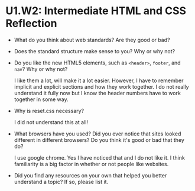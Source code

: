 # U1.W2: Intermediate HTML and CSS Reflection

* What do you think about web standards? Are they good or bad?
* Does the standard structure make sense to you? Why or why not?
* Do you like the new HTML5 elements, such as `<header>`, `footer`, and `nav`? Why or why not?

    I like them a lot, will make it a lot easier. However, I have to remember implicit and explicit sections and how they work together. I do not really understand it fully now but I know the header numbers have to work together in some way. 
* Why is reset.css necessary? 
    
    I did not understand this at all!
* What browsers have you used? Did you ever notice that sites looked different in different browsers? Do you think it's good or bad that they do?

    I use google chrome. Yes I have noticed that and I do not like it. I think familiarity is a big factor in whether or not people like websites.
* Did you find any resources on your own that helped you better understand a topic? If so, please list it.
